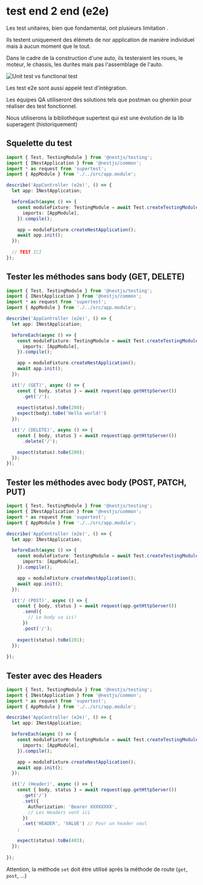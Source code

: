 # test end 2 end (e2e)

Les test unitaires, bien que fondamental, ont plusieurs limitation .

Ils testent uniquement des élémets de nor application de maniére individuel mais à aucun moment que le tout.

Dans le cadre de la construction d'une auto, ils testeraient les roues, le moteur, le chassis, les durites mais pas l'assemblage de l'auto.

![Unit test vs functional test](./unit_vs_e2e.gif)

Les test e2e sont aussi appelé test d'intégration.

Les équipes QA utiliseront des solutions tels que postman ou gherkin pour réaliser des test fonctionnel.

Nous utiliserons la bibliothéque supertest qui est une évolution de la lib superagent (historiquement)

## Squelette du test
```ts
import { Test, TestingModule } from '@nestjs/testing';
import { INestApplication } from '@nestjs/common';
import * as request from 'supertest';
import { AppModule } from './../src/app.module';

describe('AppController (e2e)', () => {
  let app: INestApplication;

  beforeEach(async () => {
    const moduleFixture: TestingModule = await Test.createTestingModule({
      imports: [AppModule],
    }).compile();

    app = moduleFixture.createNestApplication();
    await app.init();
  });
  
  // TEST ICI
});
```

## Tester les méthodes sans body (GET, DELETE)
```ts
import { Test, TestingModule } from '@nestjs/testing';
import { INestApplication } from '@nestjs/common';
import * as request from 'supertest';
import { AppModule } from './../src/app.module';

describe('AppController (e2e)', () => {
  let app: INestApplication;

  beforeEach(async () => {
    const moduleFixture: TestingModule = await Test.createTestingModule({
      imports: [AppModule],
    }).compile();

    app = moduleFixture.createNestApplication();
    await app.init();
  });

  it('/ (GET)', async () => {
    const { body, status } = await request(app.getHttpServer())
      .get('/');
    
    expect(status).toBe(200);
    expect(body).toBe('Hello world!')
  });

  it('/ (DELETE)', async () => {
    const { body, status } = await request(app.getHttpServer())
      .delete('/');

    expect(status).toBe(200);
  });
});
```

## Tester les méthodes avec body (POST, PATCH, PUT)
```ts
import { Test, TestingModule } from '@nestjs/testing';
import { INestApplication } from '@nestjs/common';
import * as request from 'supertest';
import { AppModule } from './../src/app.module';

describe('AppController (e2e)', () => {
  let app: INestApplication;

  beforeEach(async () => {
    const moduleFixture: TestingModule = await Test.createTestingModule({
      imports: [AppModule],
    }).compile();

    app = moduleFixture.createNestApplication();
    await app.init();
  });

  it('/ (POST)', async () => {
    const { body, status } = await request(app.getHttpServer())
      .send({
        // Le body va ici!
      })
      .post('/');
    
    expect(status).toBe(201);
  });
  
});
```

## Tester avec des Headers
```ts
import { Test, TestingModule } from '@nestjs/testing';
import { INestApplication } from '@nestjs/common';
import * as request from 'supertest';
import { AppModule } from './../src/app.module';

describe('AppController (e2e)', () => {
  let app: INestApplication;

  beforeEach(async () => {
    const moduleFixture: TestingModule = await Test.createTestingModule({
      imports: [AppModule],
    }).compile();

    app = moduleFixture.createNestApplication();
    await app.init();
  });

  it('/ (Header)', async () => {
    const { body, status } = await request(app.getHttpServer())
      .get('/') 
      .set({
        Authorization: 'Bearer XXXXXXXX',
        // Les Headers vont ici
      })
      .set('HEADER', 'VALUE') // Pour un header seul
    ;
    
    expect(status).toBe(403);
  });
  
});
```

Attention, la méthode `set` doit être utilisé aprés la méthode de route (`get`, `post`, ...)
